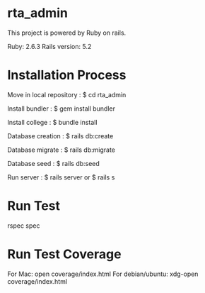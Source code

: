 # rta_admin

This project is powered by Ruby on rails.

Ruby: 2.6.3
Rails version: 5.2

# Installation Process

Move in local repository : $ cd rta_admin

Install bundler : $ gem install bundler

Install college : $ bundle install

Database creation : $ rails db:create

Database migrate : $ rails db:migrate

Database seed : $ rails db:seed

Run server : $ rails server or $ rails s


# Run Test
rspec spec

# Run Test Coverage
For Mac: open coverage/index.html
For debian/ubuntu: xdg-open coverage/index.html